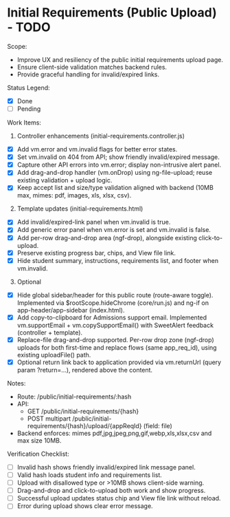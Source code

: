 # Initial Requirements (Public Upload) - TODO

Scope:
- Improve UX and resiliency of the public initial requirements upload page.
- Ensure client-side validation matches backend rules.
- Provide graceful handling for invalid/expired links.

Status Legend:
- [x] Done
- [ ] Pending

Work Items:

1) Controller enhancements (initial-requirements.controller.js)
- [x] Add vm.error and vm.invalid flags for better error states.
- [x] Set vm.invalid on 404 from API; show friendly invalid/expired message.
- [x] Capture other API errors into vm.error; display non-intrusive alert panel.
- [x] Add drag-and-drop handler (vm.onDrop) using ng-file-upload; reuse existing validation + upload logic.
- [x] Keep accept list and size/type validation aligned with backend (10MB max, mimes: pdf, images, xls, xlsx, csv).

2) Template updates (initial-requirements.html)
- [x] Add invalid/expired-link panel when vm.invalid is true.
- [x] Add generic error panel when vm.error is set and vm.invalid is false.
- [x] Add per-row drag-and-drop area (ngf-drop), alongside existing click-to-upload.
- [x] Preserve existing progress bar, chips, and View file link.
- [x] Hide student summary, instructions, requirements list, and footer when vm.invalid.

3) Optional
- [x] Hide global sidebar/header for this public route (route-aware toggle). Implemented via $rootScope.hideChrome (core/run.js) and ng-if on app-header/app-sidebar (index.html).
- [x] Add copy-to-clipboard for Admissions support email. Implemented vm.supportEmail + vm.copySupportEmail() with SweetAlert feedback (controller + template).
- [x] Replace-file drag-and-drop supported. Per-row drop zone (ngf-drop) uploads for both first-time and replace flows (same app_req_id), using existing uploadFile() path.
- [x] Optional return link back to application provided via vm.returnUrl (query param ?return=...), rendered above the content.

Notes:
- Route: /public/initial-requirements/:hash
- API:
  - GET /public/initial-requirements/{hash}
  - POST multipart /public/initial-requirements/{hash}/upload/{appReqId} (field: file)
- Backend enforces: mimes pdf,jpg,jpeg,png,gif,webp,xls,xlsx,csv and max size 10MB.

Verification Checklist:
- [ ] Invalid hash shows friendly invalid/expired link message panel.
- [ ] Valid hash loads student info and requirements list.
- [ ] Upload with disallowed type or >10MB shows client-side warning.
- [ ] Drag-and-drop and click-to-upload both work and show progress.
- [ ] Successful upload updates status chip and View file link without reload.
- [ ] Error during upload shows clear error message.
